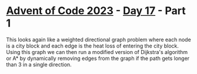 # [Advent of Code 2023](../../README.md) - [Day 17](../README.md) - Part 1

This looks again like a weighted directional graph problem where each node is a 
city block and each edge is the heat loss of entering the city block.  
Using this graph we can then run a modified version of Dijkstra's algorithm or A* by
dynamically removing edges from the graph if the path gets longer than 3 in a single
direction.

